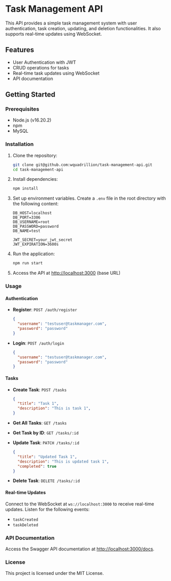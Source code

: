 # Task Management API

This API provides a simple task management system with user authentication, task creation, updating, and deletion functionalities. It also supports real-time updates using WebSocket.

## Features

- User Authentication with JWT
- CRUD operations for tasks
- Real-time task updates using WebSocket
- API documentation

## Getting Started

### Prerequisites

- Node.js (v16.20.2)
- npm
- MySQL

### Installation

1. Clone the repository:

   ```bash
   git clone git@github.com:wquadrillion/task-management-api.git
   cd task-management-api
   ```

2. Install dependencies:

   ```bash
   npm install
   ```

3. Set up environment variables. Create a `.env` file in the root directory with the following content:

   ```env
   DB_HOST=localhost
   DB_PORT=3306
   DB_USERNAME=root
   DB_PASSWORD=password
   DB_NAME=test

   JWT_SECRET=your_jwt_secret
   JWT_EXPIRATION=3600s
   ```

4. Run the application:

   ```bash
   npm run start
   ```

5. Access the API at [http://localhost:3000](http://localhost:3000) (base URL)

### Usage

#### Authentication

- **Register**: `POST /auth/register`

  ```json
  {
    "username": "testuser@taskmanager.com",
    "password": "password"
  }
  ```

- **Login**: `POST /auth/login`

  ```json
  {
    "username": "testuser@taskmanager.com",
    "password": "password"
  }
  ```

#### Tasks

- **Create Task**: `POST /tasks`

  ```json
  {
    "title": "Task 1",
    "description": "This is task 1",
  }
  ```

- **Get All Tasks**: `GET /tasks`

- **Get Task by ID**: `GET /tasks/:id`

- **Update Task**: `PATCH /tasks/:id`

  ```json
  {
    "title": "Updated Task 1",
    "description": "This is updated task 1",
    "completed": true
  }
  ```

- **Delete Task**: `DELETE /tasks/:id`

#### Real-time Updates

Connect to the WebSocket at `ws://localhost:3000` to receive real-time updates. Listen for the following events:

- `taskCreated`
- `taskDeleted`

### API Documentation

Access the Swagger API documentation at [http://localhost:3000/docs](http://localhost:3000/docs).

### License

This project is licensed under the MIT License.
